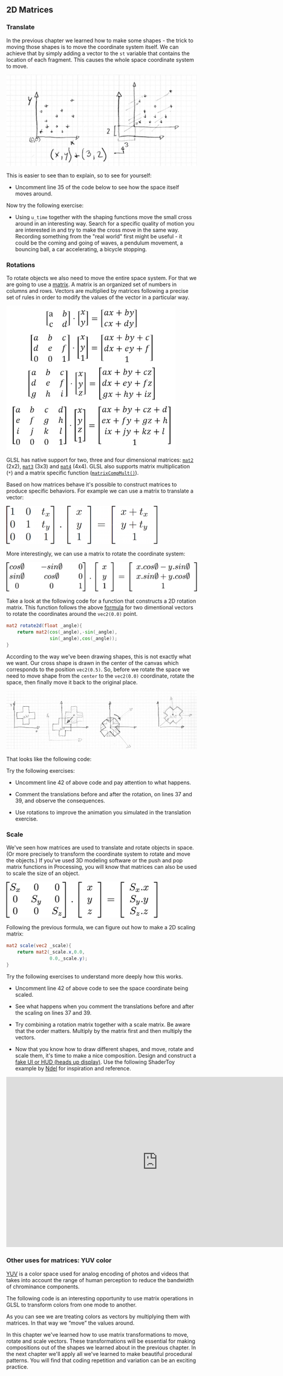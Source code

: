 ## 2D Matrices

<canvas id="custom" class="canvas" data-fragment-url="matrix.frag"  width="700px" height="200px"></canvas>

### Translate

In the previous chapter we learned how to make some shapes - the trick to moving those shapes is to move the coordinate system itself. We can achieve that by simply adding a vector to the ```st``` variable that contains the location of each fragment. This causes the whole space coordinate system to move. 

![](translate.jpg)

This is easier to see than to explain, so to see for yourself:

* Uncomment line 35 of the code below to see how the space itself moves around.

<div class="codeAndCanvas" data="cross-translate.frag"></div>
 
Now try the following exercise:

* Using ```u_time``` together with the shaping functions move the small cross around in an interesting way. Search for a specific quality of motion you are interested in and try to make the cross move in the same way. Recording something from the "real world" first might be useful - it could be the coming and going of waves, a pendulum movement, a bouncing ball, a car accelerating, a bicycle stopping.

### Rotations

To rotate objects we also need to move the entire space system. For that we are going to use a [matrix](http://en.wikipedia.org/wiki/Matrix_%28mathematics%29). A matrix is an organized set of numbers in columns and rows. Vectors are multiplied by matrices following a precise set of rules in order to modify the values of the vector in a particular way.

[![Wikipedia entry for Matrix (mathematics) ](matrixes.png)](https://en.wikipedia.org/wiki/Matrix)

GLSL has native support for two, three and four dimensional matrices: [```mat2```](../glossary/index.html#mat2.md) (2x2), [```mat3```](../glossary/index.html#mat3.md) (3x3) and [```mat4```](../glossary/index.html#mat4.md) (4x4). GLSL also supports matrix multiplication  (```*```) and a matrix specific function ([```matrixCompMult()```](../glossary/index.html#matrixCompMult.md)).

Based on how matrices behave it's possible to construct matrices to produce specific behaviors. For example we can use a matrix to translate a vector:

![](3dtransmat.png)

More interestingly, we can use a matrix to rotate the coordinate system: 

![](rotmat.png)

Take a look at the following code for a function that constructs a 2D rotation matrix. This function follows the above [formula](http://en.wikipedia.org/wiki/Rotation_matrix) for two dimentional vectors to rotate the coordinates around the ```vec2(0.0)``` point. 

```glsl
mat2 rotate2d(float _angle){
    return mat2(cos(_angle),-sin(_angle),
                sin(_angle),cos(_angle));
}
```

According to the way we've been drawing shapes, this is not exactly what we want. Our cross shape is drawn in the center of the canvas which corresponds to the position ```vec2(0.5)```. So, before we rotate the space we need to move shape from the `center` to the ```vec2(0.0)``` coordinate, rotate the space, then finally move it back to the original place.

![](rotate.jpg)

That looks like the following code:

<div class="codeAndCanvas" data="cross-rotate.frag"></div>

Try the following exercises:

* Uncomment line 42 of above code and pay attention to what happens.

* Comment the translations before and after the rotation, on lines 37 and 39, and observe the consequences.

* Use rotations to improve the animation you simulated in the translation exercise. 

### Scale

We've seen how matrices are used to translate and rotate objects in space. (Or more precisely to transform the coordinate system to rotate and move the objects.) If you've used 3D modeling software or the push and pop matrix functions in Processing, you will know that matrices can also be used to scale the size of an object. 

![](scale.png)

Following the previous formula, we can figure out how to make a 2D scaling matrix:

```glsl
mat2 scale(vec2 _scale){
    return mat2(_scale.x,0.0,
                0.0,_scale.y);
}
```

<div class="codeAndCanvas" data="cross-scale.frag"></div> 

Try the following exercises to understand more deeply how this works.

* Uncomment line 42 of above code to see the space coordinate being scaled.

* See what happens when you comment the translations before and after the scaling on lines 37 and 39.

* Try combining a rotation matrix together with a scale matrix. Be aware that the order matters. Multiply by the matrix first and then multiply the vectors.

* Now that you know how to draw different shapes, and move, rotate and scale them, it's time to make a nice composition. Design and construct a [fake UI or HUD (heads up display)](https://www.pinterest.com/patriciogonzv/huds/). Use the following ShaderToy example by [Ndel](https://www.shadertoy.com/user/ndel) for inspiration and reference.

<iframe width="800" height="450" frameborder="0" src="https://www.shadertoy.com/embed/4s2SRt?gui=true&t=10&paused=true" allowfullscreen></iframe>

### Other uses for matrices: YUV color

[YUV](http://en.wikipedia.org/wiki/YUV) is a color space used for analog encoding of photos and videos that takes into account the range of human perception to reduce the bandwidth of chrominance components.

The following code is an interesting opportunity to use matrix operations in GLSL to transform colors from one mode to another.

<div class="codeAndCanvas" data="yuv.frag"></div>

As you can see we are treating colors as vectors by multiplying them with matrices. In that way we “move” the values around.

In this chapter we've learned how to use matrix transformations to move, rotate and scale vectors. These transformations will be essential for making compositions out of the shapes we learned about in the previous chapter. In the next chapter we'll apply all we've learned to make beautiful procedural patterns. You will find that coding repetition and variation can be an exciting practice.
